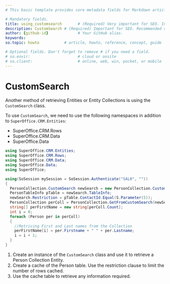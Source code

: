 ```yaml
---
# This basic template provides core metadata fields for Markdown articles on docs.superoffice.com.

# Mandatory fields.
title: using_customsearch       # (Required) Very important for SEO. Intent in a unique string of 43-59 chars including spaces.
description: CustomSearch # (Required) Important for SEO. Recommended character length is 115-145 characters including spaces.
author: {github-id}             # Your GitHub alias.
keywords:
so.topic: howto           # article, howto, reference, concept, guide

# Optional fields. Don't forget to remove # if you need a field.
# so.envir:                     # cloud or onsite
# so.client:                    # online, web, win, pocket, or mobile
---
```


# CustomSearch

Another method of retrieving Entities or Entity Collections is using the `CustomSearch` class.

To use `CustomSearch`, we need to use the following namespaces in addition to `SuperOffice.CRM.Entities`:

* SuperOffice.CRM.Rows
* SuperOffice.CRM.Data
* SuperOffice.Data

```csharp
using SuperOffice.CRM.Entities;
using SuperOffice.CRM.Rows;
using SuperOffice.CRM.Data;
using SuperOffice.Data;
using SuperOffice;

using(SoSession mySession = SoSession.Authenticate("SAL0", ""))
{
  PersonCollection.CustomSearch newSearch = new PersonCollection.CustomSearch();
  PersonTableInfo pTable = newSearch.TableInfo;
  newSearch.Restriction = pTable.ContactId.Equal(S.Parameter(5));
  PersonCollection perColl = PersonCollection.GetFromCustomSearch(newSearch);
  string[] perFirstName = new string[perColl.Count];
  int i = 0;
  foreach (Person per in perColl)
  {
    //Retriving First and Last names from the Collection
    perFirstName[i] = per.Firstname + " " + per.Lastname;
    i = i + 1;
  }
}
```

1. Create an instance of the `CustomSearch` class and use it to retrieve a Person Collection Entity.
2. Create a cache of the Person table. Use the restriction clause to limit the number of rows cached.
3. Use the cache table to retrieve any information required.
